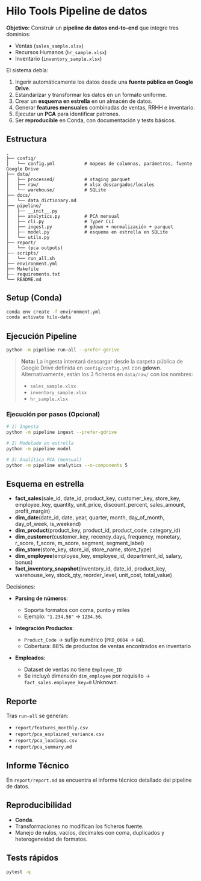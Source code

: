 # Hilo Tools Pipeline de datos

**Objetivo:** Construir un **pipeline de datos end-to-end** que integre tres dominios:
- Ventas (`sales_sample.xlsx`)
- Recursos Humanos (`hr_sample.xlsx`)
- Inventario (`inventory_sample.xlsx`)

El sistema debía:
1. Ingerir automáticamente los datos desde una **fuente pública en Google Drive**.
2. Estandarizar y transformar los datos en un formato uniforme.
3. Crear un **esquema en estrella** en un almacén de datos.
4. Generar **features mensuales** combinadas de ventas, RRHH e inventario.
5. Ejecutar un **PCA** para identificar patrones.
6. Ser **reproducible** en Conda, con documentación y tests básicos.

## Estructura

```
.
├── config/
│   └── config.yml           # mapeos de columnas, parámetros, fuente Google Drive
├── data/
│   ├── processed/           # staging parquet
│   ├── raw/                 # xlsx descargados/locales
│   └── warehouse/           # SQLite
├── docs/
│   └── data_dictionary.md
├── pipeline/
│   ├── __init__.py
│   ├── analytics.py         # PCA mensual
│   ├── cli.py               # Typer CLI
│   ├── ingest.py            # gdown + normalización + parquet
│   ├── model.py             # esquema en estrella en SQLite
│   └── utils.py
├── report/
│   └── (pca outputs)
├── scripts/
│   └── run_all.sh
├── environment.yml
├── Makefile
├── requirements.txt
└── README.md
```

## Setup (Conda)

```bash
conda env create -f environment.yml
conda activate hilo-data
```

## Ejecución Pipeline
```bash
python -m pipeline run-all --prefer-gdrive
```

> **Nota:** La ingesta intentará descargar desde la carpeta pública de Google Drive definida en `config/config.yml` con **gdown**. Alternativamente, están los 3 ficheros en `data/raw/` con los nombres:
> - `sales_sample.xlsx`
> - `inventory_sample.xlsx`
> - `hr_sample.xlsx`


### Ejecución por pasos (Opcional)

```bash
# 1) Ingesta
python -m pipeline ingest --prefer-gdrive

# 2) Modelado en estrella
python -m pipeline model

# 3) Analítica PCA (mensual)
python -m pipeline analytics --n-components 5
```

## Esquema en estrella

- **fact_sales**(sale_id, date_id, product_key, customer_key, store_key, employee_key, quantity, unit_price, discount_percent, sales_amount, profit_margin)
- **dim_date**(date_id, date, year, quarter, month, day_of_month, day_of_week, is_weekend)
- **dim_product**(product_key, product_id, product_code, category_id)
- **dim_customer**(customer_key, recency_days, frequency, monetary, r_score, f_score, m_score, segment, segment_label)
- **dim_store**(store_key, store_id, store_name, store_type)
- **dim_employee**(employee_key, employee_id, department_id, salary, bonus)
- **fact_inventory_snapshot**(inventory_id, date_id, product_key, warehouse_key, stock_qty, reorder_level, unit_cost, total_value)

Decisiones:
- **Parsing de números**:  
   - Soporta formatos con coma, punto y miles 
   - Ejemplo: `"1.234,56"` → `1234.56`.   

- **Integración Productos**:  
   - `Product_Code` → sufijo numérico (`PRD_0084` → `84`).  
   - Cobertura: 88% de productos de ventas encontrados en inventario 

- **Empleados**:  
   - Dataset de ventas no tiene `Employee_ID`
   - Se incluyó dimensión `dim_employee` por requisito → `fact_sales.employee_key=0` Unknown.  


## Reporte

Tras `run-all` se generan:
- `report/features_monthly.csv`
- `report/pca_explained_variance.csv`
- `report/pca_loadings.csv`
- `report/pca_summary.md`

## Informe Técnico

En `report/report.md` se encuentra el informe técnico detallado del pipeline de datos.

## Reproducibilidad

- **Conda**.
- Transformaciones no modifican los ficheros fuente.
- Manejo de nulos, vacíos, decimales con coma, duplicados y heterogeneidad de formatos.

## Tests rápidos

```bash
pytest -q
```
